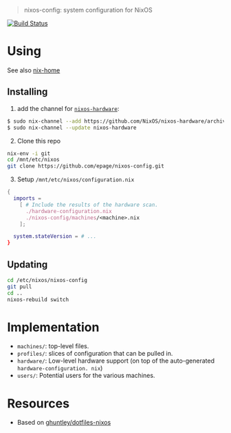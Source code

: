 > nixos-config: system configuration for NixOS

[![Build Status](https://travis-ci.org/epage/nixos-config.svg?branch=master)](https://travis-ci.org/epage/nixos-config)

# Using

See also [nix-home](https://github.com/epage/nix-home)

## Installing

1. add the channel for [`nixos-hardware`](https://github.com/NixOS/nixos-hardware):
```bash
$ sudo nix-channel --add https://github.com/NixOS/nixos-hardware/archive/master.tar.gz nixos-hardware
$ sudo nix-channel --update nixos-hardware
```

2. Clone this repo
```bash
nix-env -i git
cd /mnt/etc/nixos
git clone https://github.com/epage/nixos-config.git
```

3. Setup `/mnt/etc/nixos/configuration.nix`
```nix
{
  imports =
    [ # Include the results of the hardware scan.
      ./hardware-configuration.nix
      ./nixos-config/machines/<machine>.nix
    ];

  system.stateVersion = # ...
}
```

## Updating

```bash
cd /etc/nixos/nixos-config
git pull
cd ..
nixos-rebuild switch
```

# Implementation

- `machines/`: top-level files.
- `profiles/`: slices of configuration that can be pulled in.
- `hardware/`: Low-level hardware support (on top of the auto-generated `hardware-configuration. nix`)
- `users/`: Potential users for the various machines.

# Resources

- Based on [ghuntley/dotfiles-nixos](https://github.com/ghuntley/dotfiles-nixos)
